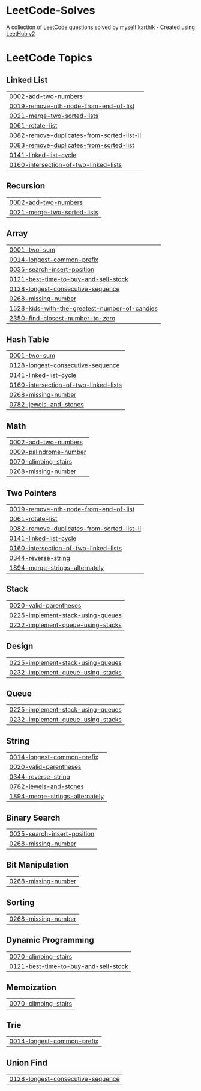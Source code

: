 # LeetCode-Solves
A collection of LeetCode questions solved by myself karthik - Created using [LeetHub v2](https://github.com/arunbhardwaj/LeetHub-2.0)

<!---LeetCode Topics Start-->
# LeetCode Topics
## Linked List
|  |
| ------- |
| [0002-add-two-numbers](https://github.com/Karthikeyankalatheeswaran/LeetCode-Solves/tree/master/0002-add-two-numbers) |
| [0019-remove-nth-node-from-end-of-list](https://github.com/Karthikeyankalatheeswaran/LeetCode-Solves/tree/master/0019-remove-nth-node-from-end-of-list) |
| [0021-merge-two-sorted-lists](https://github.com/Karthikeyankalatheeswaran/LeetCode-Solves/tree/master/0021-merge-two-sorted-lists) |
| [0061-rotate-list](https://github.com/Karthikeyankalatheeswaran/LeetCode-Solves/tree/master/0061-rotate-list) |
| [0082-remove-duplicates-from-sorted-list-ii](https://github.com/Karthikeyankalatheeswaran/LeetCode-Solves/tree/master/0082-remove-duplicates-from-sorted-list-ii) |
| [0083-remove-duplicates-from-sorted-list](https://github.com/Karthikeyankalatheeswaran/LeetCode-Solves/tree/master/0083-remove-duplicates-from-sorted-list) |
| [0141-linked-list-cycle](https://github.com/Karthikeyankalatheeswaran/LeetCode-Solves/tree/master/0141-linked-list-cycle) |
| [0160-intersection-of-two-linked-lists](https://github.com/Karthikeyankalatheeswaran/LeetCode-Solves/tree/master/0160-intersection-of-two-linked-lists) |
## Recursion
|  |
| ------- |
| [0002-add-two-numbers](https://github.com/Karthikeyankalatheeswaran/LeetCode-Solves/tree/master/0002-add-two-numbers) |
| [0021-merge-two-sorted-lists](https://github.com/Karthikeyankalatheeswaran/LeetCode-Solves/tree/master/0021-merge-two-sorted-lists) |
## Array
|  |
| ------- |
| [0001-two-sum](https://github.com/Karthikeyankalatheeswaran/LeetCode-Solves/tree/master/0001-two-sum) |
| [0014-longest-common-prefix](https://github.com/Karthikeyankalatheeswaran/LeetCode-Solves/tree/master/0014-longest-common-prefix) |
| [0035-search-insert-position](https://github.com/Karthikeyankalatheeswaran/LeetCode-Solves/tree/master/0035-search-insert-position) |
| [0121-best-time-to-buy-and-sell-stock](https://github.com/Karthikeyankalatheeswaran/LeetCode-Solves/tree/master/0121-best-time-to-buy-and-sell-stock) |
| [0128-longest-consecutive-sequence](https://github.com/Karthikeyankalatheeswaran/LeetCode-Solves/tree/master/0128-longest-consecutive-sequence) |
| [0268-missing-number](https://github.com/Karthikeyankalatheeswaran/LeetCode-Solves/tree/master/0268-missing-number) |
| [1528-kids-with-the-greatest-number-of-candies](https://github.com/Karthikeyankalatheeswaran/LeetCode-Solves/tree/master/1528-kids-with-the-greatest-number-of-candies) |
| [2350-find-closest-number-to-zero](https://github.com/Karthikeyankalatheeswaran/LeetCode-Solves/tree/master/2350-find-closest-number-to-zero) |
## Hash Table
|  |
| ------- |
| [0001-two-sum](https://github.com/Karthikeyankalatheeswaran/LeetCode-Solves/tree/master/0001-two-sum) |
| [0128-longest-consecutive-sequence](https://github.com/Karthikeyankalatheeswaran/LeetCode-Solves/tree/master/0128-longest-consecutive-sequence) |
| [0141-linked-list-cycle](https://github.com/Karthikeyankalatheeswaran/LeetCode-Solves/tree/master/0141-linked-list-cycle) |
| [0160-intersection-of-two-linked-lists](https://github.com/Karthikeyankalatheeswaran/LeetCode-Solves/tree/master/0160-intersection-of-two-linked-lists) |
| [0268-missing-number](https://github.com/Karthikeyankalatheeswaran/LeetCode-Solves/tree/master/0268-missing-number) |
| [0782-jewels-and-stones](https://github.com/Karthikeyankalatheeswaran/LeetCode-Solves/tree/master/0782-jewels-and-stones) |
## Math
|  |
| ------- |
| [0002-add-two-numbers](https://github.com/Karthikeyankalatheeswaran/LeetCode-Solves/tree/master/0002-add-two-numbers) |
| [0009-palindrome-number](https://github.com/Karthikeyankalatheeswaran/LeetCode-Solves/tree/master/0009-palindrome-number) |
| [0070-climbing-stairs](https://github.com/Karthikeyankalatheeswaran/LeetCode-Solves/tree/master/0070-climbing-stairs) |
| [0268-missing-number](https://github.com/Karthikeyankalatheeswaran/LeetCode-Solves/tree/master/0268-missing-number) |
## Two Pointers
|  |
| ------- |
| [0019-remove-nth-node-from-end-of-list](https://github.com/Karthikeyankalatheeswaran/LeetCode-Solves/tree/master/0019-remove-nth-node-from-end-of-list) |
| [0061-rotate-list](https://github.com/Karthikeyankalatheeswaran/LeetCode-Solves/tree/master/0061-rotate-list) |
| [0082-remove-duplicates-from-sorted-list-ii](https://github.com/Karthikeyankalatheeswaran/LeetCode-Solves/tree/master/0082-remove-duplicates-from-sorted-list-ii) |
| [0141-linked-list-cycle](https://github.com/Karthikeyankalatheeswaran/LeetCode-Solves/tree/master/0141-linked-list-cycle) |
| [0160-intersection-of-two-linked-lists](https://github.com/Karthikeyankalatheeswaran/LeetCode-Solves/tree/master/0160-intersection-of-two-linked-lists) |
| [0344-reverse-string](https://github.com/Karthikeyankalatheeswaran/LeetCode-Solves/tree/master/0344-reverse-string) |
| [1894-merge-strings-alternately](https://github.com/Karthikeyankalatheeswaran/LeetCode-Solves/tree/master/1894-merge-strings-alternately) |
## Stack
|  |
| ------- |
| [0020-valid-parentheses](https://github.com/Karthikeyankalatheeswaran/LeetCode-Solves/tree/master/0020-valid-parentheses) |
| [0225-implement-stack-using-queues](https://github.com/Karthikeyankalatheeswaran/LeetCode-Solves/tree/master/0225-implement-stack-using-queues) |
| [0232-implement-queue-using-stacks](https://github.com/Karthikeyankalatheeswaran/LeetCode-Solves/tree/master/0232-implement-queue-using-stacks) |
## Design
|  |
| ------- |
| [0225-implement-stack-using-queues](https://github.com/Karthikeyankalatheeswaran/LeetCode-Solves/tree/master/0225-implement-stack-using-queues) |
| [0232-implement-queue-using-stacks](https://github.com/Karthikeyankalatheeswaran/LeetCode-Solves/tree/master/0232-implement-queue-using-stacks) |
## Queue
|  |
| ------- |
| [0225-implement-stack-using-queues](https://github.com/Karthikeyankalatheeswaran/LeetCode-Solves/tree/master/0225-implement-stack-using-queues) |
| [0232-implement-queue-using-stacks](https://github.com/Karthikeyankalatheeswaran/LeetCode-Solves/tree/master/0232-implement-queue-using-stacks) |
## String
|  |
| ------- |
| [0014-longest-common-prefix](https://github.com/Karthikeyankalatheeswaran/LeetCode-Solves/tree/master/0014-longest-common-prefix) |
| [0020-valid-parentheses](https://github.com/Karthikeyankalatheeswaran/LeetCode-Solves/tree/master/0020-valid-parentheses) |
| [0344-reverse-string](https://github.com/Karthikeyankalatheeswaran/LeetCode-Solves/tree/master/0344-reverse-string) |
| [0782-jewels-and-stones](https://github.com/Karthikeyankalatheeswaran/LeetCode-Solves/tree/master/0782-jewels-and-stones) |
| [1894-merge-strings-alternately](https://github.com/Karthikeyankalatheeswaran/LeetCode-Solves/tree/master/1894-merge-strings-alternately) |
## Binary Search
|  |
| ------- |
| [0035-search-insert-position](https://github.com/Karthikeyankalatheeswaran/LeetCode-Solves/tree/master/0035-search-insert-position) |
| [0268-missing-number](https://github.com/Karthikeyankalatheeswaran/LeetCode-Solves/tree/master/0268-missing-number) |
## Bit Manipulation
|  |
| ------- |
| [0268-missing-number](https://github.com/Karthikeyankalatheeswaran/LeetCode-Solves/tree/master/0268-missing-number) |
## Sorting
|  |
| ------- |
| [0268-missing-number](https://github.com/Karthikeyankalatheeswaran/LeetCode-Solves/tree/master/0268-missing-number) |
## Dynamic Programming
|  |
| ------- |
| [0070-climbing-stairs](https://github.com/Karthikeyankalatheeswaran/LeetCode-Solves/tree/master/0070-climbing-stairs) |
| [0121-best-time-to-buy-and-sell-stock](https://github.com/Karthikeyankalatheeswaran/LeetCode-Solves/tree/master/0121-best-time-to-buy-and-sell-stock) |
## Memoization
|  |
| ------- |
| [0070-climbing-stairs](https://github.com/Karthikeyankalatheeswaran/LeetCode-Solves/tree/master/0070-climbing-stairs) |
## Trie
|  |
| ------- |
| [0014-longest-common-prefix](https://github.com/Karthikeyankalatheeswaran/LeetCode-Solves/tree/master/0014-longest-common-prefix) |
## Union Find
|  |
| ------- |
| [0128-longest-consecutive-sequence](https://github.com/Karthikeyankalatheeswaran/LeetCode-Solves/tree/master/0128-longest-consecutive-sequence) |
<!---LeetCode Topics End-->
